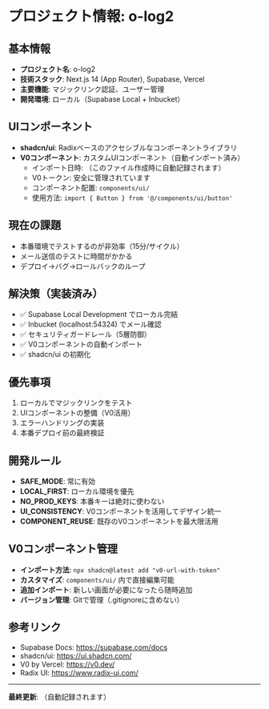 # プロジェクト情報: o-log2

## 基本情報
- **プロジェクト名**: o-log2
- **技術スタック**: Next.js 14 (App Router), Supabase, Vercel
- **主要機能**: マジックリンク認証、ユーザー管理
- **開発環境**: ローカル（Supabase Local + Inbucket）

## UIコンポーネント
- **shadcn/ui**: Radixベースのアクセシブルなコンポーネントライブラリ
- **V0コンポーネント**: カスタムUIコンポーネント（自動インポート済み）
  - インポート日時: （このファイル作成時に自動記録されます）
  - V0トークン: 安全に管理されています
  - コンポーネント配置: `components/ui/`
  - 使用方法: `import { Button } from '@/components/ui/button'`

## 現在の課題
- 本番環境でテストするのが非効率（15分/サイクル）
- メール送信のテストに時間がかかる
- デプロイ→バグ→ロールバックのループ

## 解決策（実装済み）
- ✅ Supabase Local Development でローカル完結
- ✅ Inbucket (localhost:54324) でメール確認
- ✅ セキュリティガードレール（5層防御）
- ✅ V0コンポーネントの自動インポート
- ✅ shadcn/ui の初期化

## 優先事項
1. ローカルでマジックリンクをテスト
2. UIコンポーネントの整備（V0活用）
3. エラーハンドリングの実装
4. 本番デプロイ前の最終検証

## 開発ルール
- **SAFE_MODE**: 常に有効
- **LOCAL_FIRST**: ローカル環境を優先
- **NO_PROD_KEYS**: 本番キーは絶対に使わない
- **UI_CONSISTENCY**: V0コンポーネントを活用してデザイン統一
- **COMPONENT_REUSE**: 既存のV0コンポーネントを最大限活用

## V0コンポーネント管理
- **インポート方法**: `npx shadcn@latest add "v0-url-with-token"`
- **カスタマイズ**: `components/ui/` 内で直接編集可能
- **追加インポート**: 新しい画面が必要になったら随時追加
- **バージョン管理**: Gitで管理（.gitignoreに含めない）

## 参考リンク
- Supabase Docs: https://supabase.com/docs
- shadcn/ui: https://ui.shadcn.com/
- V0 by Vercel: https://v0.dev/
- Radix UI: https://www.radix-ui.com/

---

**最終更新**: （自動記録されます）
